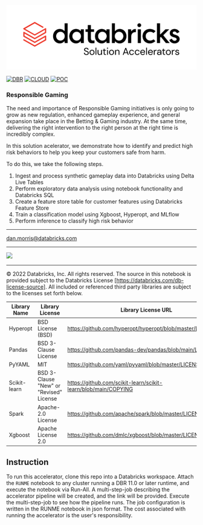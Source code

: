 <img src=https://github.com/databricks-industry-solutions/.github/raw/main/profile/solacc_logo_wide.png width="600px">

[![DBR](https://img.shields.io/badge/DBR-11.3ML-red?logo=databricks&style=for-the-badge)](https://docs.databricks.com/release-notes/runtime/11.3ml.html)
[![CLOUD](https://img.shields.io/badge/CLOUD-ALL-blue?logo=googlecloud&style=for-the-badge)](https://cloud.google.com/databricks)
[![POC](https://img.shields.io/badge/POC-10_days-green?style=for-the-badge)](https://databricks.com/try-databricks)

### Responsible Gaming
The need and importance of Responsible Gaming initiatives is only going to grow as new regulation, enhanced gameplay experience, and general expansion take place in the Betting & Gaming industry. At the same time, delivering the right intervention to the right person at the right time is incredibly complex.

In this solution acelerator, we demonstrate how to identify and predict high risk behaviors to help you keep your customers safe from harm. 

To do this, we take the following steps.
1. Ingest and process synthetic gameplay data into Databricks using Delta Live Tables
2. Perform exploratory data analysis using notebook functionality and Databricks SQL
3. Create a feature store table for customer features using Databricks Feature Store
4. Train a classification model using Xgboost, Hyperopt, and MLflow
5. Perform inference to classify high risk behavior 

___
<dan.morris@databricks.com>

___


<img src="https://cme-solution-accelerators-images.s3.us-west-2.amazonaws.com/responsible-gaming/rmg-demo-flow-1.png"/>

___

&copy; 2022 Databricks, Inc. All rights reserved. The source in this notebook is provided subject to the Databricks License [https://databricks.com/db-license-source].  All included or referenced third party libraries are subject to the licenses set forth below.

| Library Name   | Library License       | Library License URL     | Library Source URL                                              |
|----------------------------------------|-------------------------|------------|-----------------------------------------------------|
| Hyperopt     | BSD License (BSD) |	https://github.com/hyperopt/hyperopt/blob/master/LICENSE.txt	| https://github.com/hyperopt/hyperopt  |
| Pandas       | BSD 3-Clause License |https://github.com/pandas-dev/pandas/blob/main/LICENSE| https://github.com/pandas-dev/pandas |
| PyYAML       | MIT        | https://github.com/yaml/pyyaml/blob/master/LICENSE | https://github.com/yaml/pyyaml                      |
| Scikit-learn | BSD 3-Clause "New" or "Revised" License | https://github.com/scikit-learn/scikit-learn/blob/main/COPYING | https://github.com/scikit-learn/scikit-learn  |
|Spark         | Apache-2.0 License | https://github.com/apache/spark/blob/master/LICENSE | https://github.com/apache/spark|
| Xgboost      | Apache License 2.0 | https://github.com/dmlc/xgboost/blob/master/LICENSE | https://github.com/dmlc/xgboost  |


## Instruction

To run this accelerator, clone this repo into a Databricks workspace. Attach the `RUNME` notebook to any cluster running a DBR 11.0 or later runtime, and execute the notebook via Run-All. A multi-step-job describing the accelerator pipeline will be created, and the link will be provided. Execute the multi-step-job to see how the pipeline runs. The job configuration is written in the RUNME notebook in json format. The cost associated with running the accelerator is the user's responsibility.
